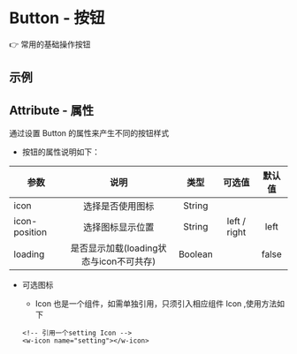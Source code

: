  # Button - 按钮
  :point_right: 常用的基础操作按钮
  ## 示例
  <button-demo-1></button-demo-1>
  ## Attribute - 属性
  通过设置 Button 的属性来产生不同的按钮样式

  - 按钮的属性说明如下：

  | 参数 | 说明 | 类型 | 可选值 | 默认值 |
  | ---- |:----:|:----:|:----:|:----:|
  | icon | 选择是否使用图标 | String |     |     |
  | icon-position | 选择图标显示位置 | String | left / right | left |
  | loading | 是否显示加载(loading状态与icon不可共存) | Boolean |     | false |

  - 可选图标  
  <icon-demo></icon-demo>

    - Icon 也是一个组件，如需单独引用，只须引入相应组件 Icon ,使用方法如下
    ```
    <!-- 引用一个setting Icon -->
    <w-icon name="setting"></w-icon>
    ```
